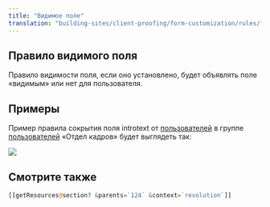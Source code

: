 ```yaml
---
title: "Видимое поле"
translation: "building-sites/client-proofing/form-customization/rules/field-visible"
---
```


## Правило видимого поля

Правило видимости поля, если оно установлено, будет объявлять поле «видимым» или нет для пользователя.

## Примеры

Пример правила сокрытия поля introtext от [пользователей](display/revolution20/Users "пользователей") в группе [пользователей](display/revolution20/User+Groups "Группы пользователей") «Отдел кадров» будет выглядеть так:

![](fc-fieldVisible.png)

## Смотрите также

```php
[[getResources@section? &parents=`124` &context=`revolution`]]
```
